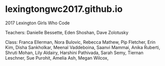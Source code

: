 # lexingtongwc2017.github.io
2017 Lexington Girls Who Code

Teachers: 
  Danielle Bessette, 
  Eden Shoshan, 
  Dave Zolotusky

Class: 
  Franca Ellerman,
  Nora Bulovic, 
  Rebecca Mathew,
  Pip Fletcher,
  Erin Kim,
  Disha Sankholkar,
  Meenal Vaddeboina,
  Saanvi Mammai,
  Anika Ruberti,
  Shruti Mohan,
  Lily Aldairy,
  Harshini Pathivada,
  Sarah Semy,
  Tiernan Leschner,
  Sue Purohit,
  Amelia Ash,
  Megan Wilcox,
